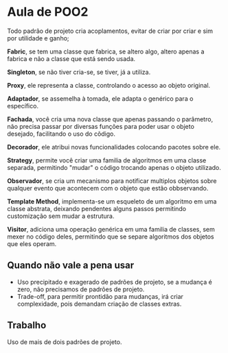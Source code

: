 # Aula de POO2

Todo padrão de projeto cria acoplamentos, evitar de criar por criar e sim por utilidade e ganho;

**Fabric**, se tem uma classe que fabrica, se altero algo, altero apenas a fabrica e não a classe que está sendo usada.

**Singleton**, se não tiver cria-se, se tiver, já a utiliza.

**Proxy**, ele representa a classe, controlando o acesso ao objeto original.

**Adaptador**, se assemelha à tomada, ele adapta o genérico para o específico.

**Fachada**, você cria uma nova classe que apenas passando o parâmetro, não precisa passar por diversas funções para poder usar o objeto desejado, facilitando o uso do cõdigo.

**Decorador**, ele atribui novas funcionalidades colocando pacotes sobre ele.

**Strategy**, permite você criar uma familia de algoritmos em uma classe separada, permitindo "mudar" o código trocando apenas o objeto utilizado.

**Observador**, se cria um mecanismo para notificar multiplos objetos sobre qualquer evento que acontecem com o objeto que estão obbservando.

**Template Method**, implementa-se um esqueleto de um algoritmo em uma classe abstrata, deixando pendentes alguns passos permitindo customização sem mudar a estrutura.

**Visitor**, adiciona uma operação genérica em uma familia de classes, sem mexer no código deles, permitindo que se separe algoritmos dos objetos que eles operam.

## Quando não vale a pena usar

* Uso precipitado e exagerado de padrões de projeto, se a mudança é zero, não precisamos de padrões de projeto.
* Trade-off, para permitir prontidão para mudanças, irá criar complexidade, pois demandam criação de classes extras.

## Trabalho

Uso de mais de dois padrões de projeto.
